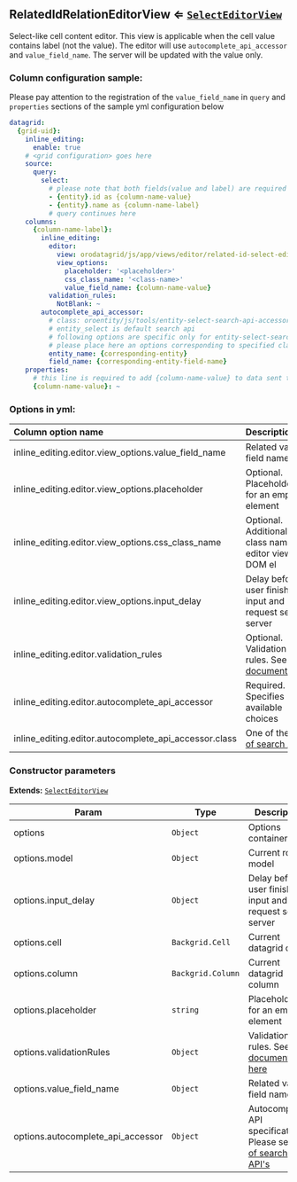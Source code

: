 <a name="module_RelatedIdRelationEditorView"></a>
## RelatedIdRelationEditorView ⇐ <code>[SelectEditorView](./select-editor-view.md)</code>
Select-like cell content editor. This view is applicable when the cell value contains label (not the value).
The editor will use `autocomplete_api_accessor` and `value_field_name`. The server will be updated with the value
only.

### Column configuration sample:

Please pay attention to the registration of the `value_field_name` in `query` and `properties` sections of the
sample yml configuration below

``` yml
datagrid:
  {grid-uid}:
    inline_editing:
      enable: true
    # <grid configuration> goes here
    source:
      query:
        select:
          # please note that both fields(value and label) are required for valid work
          - {entity}.id as {column-name-value}
          - {entity}.name as {column-name-label}
          # query continues here
    columns:
      {column-name-label}:
        inline_editing:
          editor:
            view: orodatagrid/js/app/views/editor/related-id-select-editor-view
            view_options:
              placeholder: '<placeholder>'
              css_class_name: '<class-name>'
              value_field_name: {column-name-value}
          validation_rules:
            NotBlank: ~
        autocomplete_api_accessor:
          # class: oroentity/js/tools/entity-select-search-api-accessor
          # entity_select is default search api
          # following options are specific only for entity-select-search-api-accessor
          # please place here an options corresponding to specified class
          entity_name: {corresponding-entity}
          field_name: {corresponding-entity-field-name}
    properties:
      # this line is required to add {column-name-value} to data sent to client
      {column-name-value}: ~
```

### Options in yml:

Column option name                                  | Description
:---------------------------------------------------|:---------------------------------------
inline_editing.editor.view_options.value_field_name | Related value field name.
inline_editing.editor.view_options.placeholder      | Optional. Placeholder for an empty element
inline_editing.editor.view_options.css_class_name   | Optional. Additional css class name for editor view DOM el
inline_editing.editor.view_options.input_delay      | Delay before user finished input and request sent to server
inline_editing.editor.validation_rules | Optional. Validation rules. See [documentation](https://goo.gl/j9dj4Y)
inline_editing.editor.autocomplete_api_accessor     | Required. Specifies available choices
inline_editing.editor.autocomplete_api_accessor.class | One of the [list of search APIs](../search-apis.md)

### Constructor parameters

**Extends:** <code>[SelectEditorView](./select-editor-view.md)</code>  

| Param | Type | Description |
| --- | --- | --- |
| options | <code>Object</code> | Options container |
| options.model | <code>Object</code> | Current row model |
| options.input_delay | <code>Object</code> | Delay before user finished input and request sent to server |
| options.cell | <code>Backgrid.Cell</code> | Current datagrid cell |
| options.column | <code>Backgrid.Column</code> | Current datagrid column |
| options.placeholder | <code>string</code> | Placeholder for an empty element |
| options.validationRules | <code>Object</code> | Validation rules. See [documentation here](https://goo.gl/j9dj4Y) |
| options.value_field_name | <code>Object</code> | Related value field name |
| options.autocomplete_api_accessor | <code>Object</code> | Autocomplete API specification.                                      Please see [list of search API's](../search-apis.md) |

